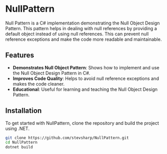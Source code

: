 # NullPattern

Null Pattern is a C# implementation demonstrating the Null Object Design Pattern. This pattern helps in dealing with null references by providing a default object instead of using null references. This can prevent null reference exceptions and make the code more readable and maintainable.

## Features

- **Demonstrates Null Object Pattern**: Shows how to implement and use the Null Object Design Pattern in C#.
- **Improves Code Quality**: Helps to avoid null reference exceptions and makes the code cleaner.
- **Educational**: Useful for learning and teaching the Null Object Design Pattern.

## Installation

To get started with NullPattern, clone the repository and build the project using .NET.

```bash
git clone https://github.com/stevsharp/NullPattern.git
cd NullPattern
dotnet build
